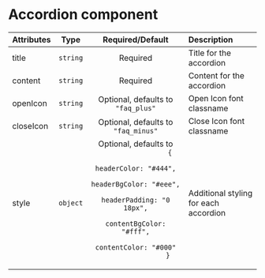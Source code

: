 # Accordion component

<table>
    <thead>
        <tr>
            <th style="text-align:left;">Attributes</th>
            <th style="text-align:center;">Type</th>
            <th style="text-align:center;">Required/Default</th>
            <th style="text-align:left;">Description</th>
        </tr>
    </thead>
    <tbody>
        <tr>
            <td style="text-align:left;">title</td>
            <td style="text-align:center;"><code>string</code></td>
            <td style="text-align:center;">Required</td>
            <td style="text-align:left;">Title for the accordion</td>
        </tr>
        <tr>
            <td style="text-align:left;">content</td>
            <td style="text-align:center;"><code>string</code></td>
            <td style="text-align:center;">Required</td>
            <td style="text-align:left;">Content for the accordion</td>
        </tr>
        <tr>
            <td style="text-align:left;">openIcon</td>
            <td style="text-align:center;"><code>string</code></td>
            <td style="text-align:center;">Optional, defaults to <code>"faq_plus"</code></td>
            <td style="text-align:left;">Open Icon font classname</td>
        </tr>
        <tr>
            <td style="text-align:left;">closeIcon</td>
            <td style="text-align:center;"><code>string</code></td>
            <td style="text-align:center;">Optional, defaults to <code>"faq_minus"</code></td>
            <td style="text-align:left;">Close Icon font classname</td>
        </tr>
        <tr>
            <td style="text-align:left;">style</td>
            <td style="text-align:center;"><code>object</code></td>
            <td style="text-align:center;">Optional, defaults to 
                <code>
                 {
                    headerColor: "#444",
                    headerBgColor: "#eee",
                    headerPadding: "0 18px",
                    contentBgColor: "#fff",
                    contentColor: "#000"
                }
                </code>
            </td>
            <td style="text-align:left;">Additional styling for each accordion</td>
        </tr>
    </tbody>
</table>


